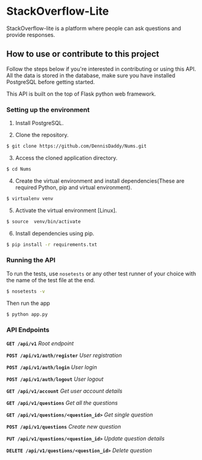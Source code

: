 # StackOverflow-Lite

StackOverflow-lite​ is a platform where people can ask questions and provide responses.


## How to use or contribute to this project
Follow the steps below if you're interested in contributing or using this API.
All the data is stored in the database, make sure you have installed PostgreSQL before getting started.

This API is built on the top of Flask python web framework.



### Setting up the environment

1. Install PostgreSQL.

2. Clone the repository.

```sh
$ git clone https://github.com/DennisDaddy/Nums.git
```

3. Access the cloned application directory.

```sh
$ cd Nums
```


4. Create the virtual environment and install dependencies(These are required Python, pip and virtual environment).

```sh
$ virtualenv venv
```

5. Activate the virtual environment [Linux].

```sh
$ source  venv/bin/activate
```


6. Install dependencies using pip.

```sh
$ pip install -r requirements.txt
```



### Running the API

To run the tests, use `nosetests` or any other test runner of your choice with the name of the test file at the end.

```sh
$ nosetests -v
```

Then run the app

```sh
$ python app.py
```

### API Endpoints

**`GET /api/v1`** *Root endpoint*

**`POST /api/v1/auth/register`** *User registration*

**`POST /api/v1/auth/login`** *User login*

**`POST /api/v1/auth/logout`** *User logout*

**`GET /api/v1/account`** *Get user account details*

**`GET /api/v1/questions`** *Get all the questions*

**`GET /api/v1/questions/<question_id>`** *Get single question*

**`POST /api/v1/questions`** *Create new question*

**`PUT /api/v1/questions/<question_id>`** *Update question details*

**`DELETE /api/v1/questions/<question_id>`** *Delete question*
